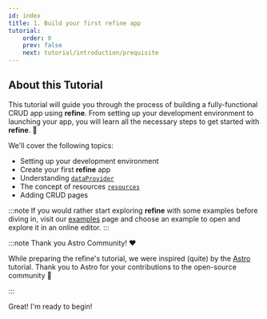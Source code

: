 ```yaml
---
id: index
title: 1. Build your first refine app
tutorial:
    order: 0
    prev: false
    next: tutorial/introduction/prequisite
---
```


## About this Tutorial

This tutorial will guide you through the process of building a fully-functional CRUD app using **refine**. From setting up your development environment to launching your app, you will learn all the necessary steps to get started with **refine**. 🚀

We'll cover the following topics:

-   Setting up your development environment
-   Create your first **refine** app
-   Understanding [`dataProvider`](/docs/api-reference/core/providers/data-provider/)
-   The concept of resources [`resources`](docs/api-reference/core/components/refine-config.md#resources)
-   Adding CRUD pages
<!-- -   Understanding the `authProvider` -->

:::note
If you would rather start exploring **refine** with some examples before diving in, visit our [examples](/docs/examples/) page and choose an example to open and explore it in an online editor.
:::

:::note Thank you Astro Community! ❤️

While preparing the refine's tutorial, we were inspired (quite) by the [Astro](https://astro.build/) tutorial. Thank you to Astro for your contributions to the open-source community 🎉

:::

<Checklist>

<ChecklistItem id="looks-great">
Great! I'm ready to begin!
</ChecklistItem>

</Checklist>
